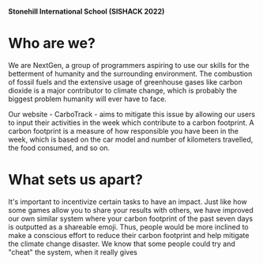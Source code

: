 **Stonehill International School (SISHACK 2022)**

# Who are we?
We are NextGen, a group of programmers aspiring to use our skills for the betterment of humanity and the surrounding environment. The combustion of fossil fuels and the extensive usage of greenhouse gases like carbon dioxide is a major contributor to climate change, which is probably the biggest problem humanity will ever have to face.

Our website - CarboTrack - aims to mitigate this issue by allowing our users to input their activities in the week which contribute to a carbon footprint. A carbon footprint is a measure of how responsible you have been in the week, which is based on the car model and number of kilometers travelled, the food consumed, and so on. 

# What sets us apart?
It's important to incentivize certain tasks to have an impact. Just like how some games allow you to share your results with others, we have improved our own similar system where your carbon footprint of the past seven days is outputted as a shareable emoji. Thus, people would be more inclined to make a conscious effort to reduce their carbon footprint and help mitigate the climate change disaster. We know that some people could try and "cheat" the system, when it really gives 

